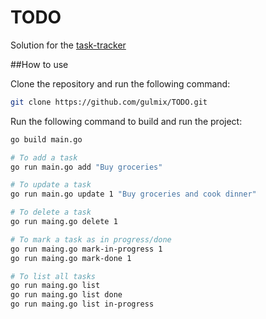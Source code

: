 # TODO
Solution for the [task-tracker](https://roadmap.sh/projects/task-tracker)

##How  to use

Clone the repository and run the following command:

```bash
git clone https://github.com/gulmix/TODO.git
```

Run the following command to build and run the project:

```bash
go build main.go

# To add a task
go run main.go add "Buy groceries"

# To update a task
go run main.go update 1 "Buy groceries and cook dinner"

# To delete a task
go run maing.go delete 1

# To mark a task as in progress/done
go run maing.go mark-in-progress 1
go run maing.go mark-done 1

# To list all tasks
go run maing.go list
go run maing.go list done
go run maing.go list in-progress
```
